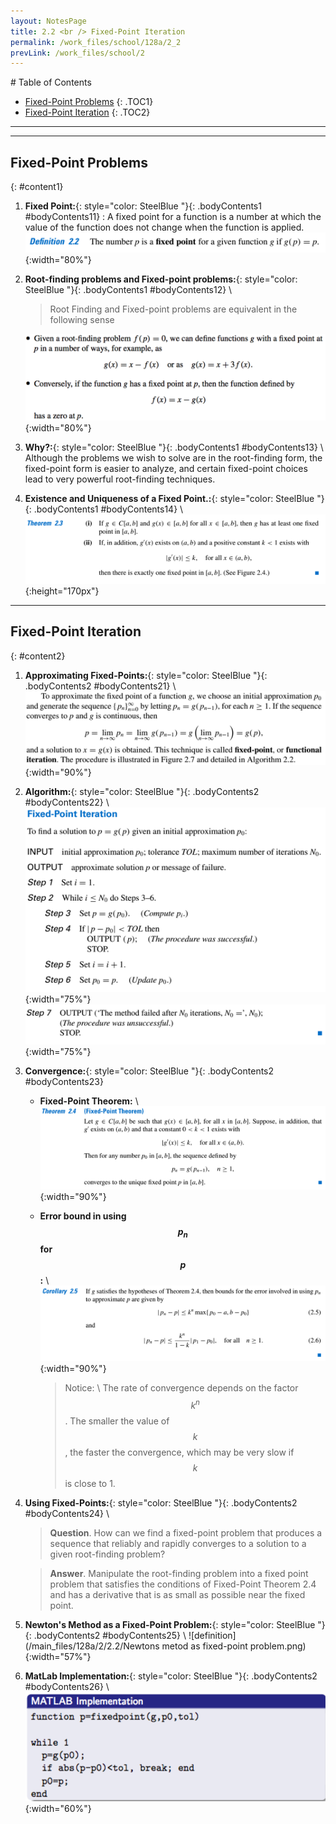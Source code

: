 ```yaml
---
layout: NotesPage
title: 2.2 <br /> Fixed-Point Iteration
permalink: /work_files/school/128a/2_2
prevLink: /work_files/school/2
---
```



<div markdown="1" class = "TOC">
# Table of Contents

  * [Fixed-Point Problems](#content1)
  {: .TOC1}
  * [Fixed-Point Iteration](#content2)
  {: .TOC2}
</div>

***
***

## Fixed-Point Problems
{: #content1}

1. **Fixed Point:**{: style="color: SteelBlue  "}{: .bodyContents1 #bodyContents11} 
:   A fixed point for a function is a number at which the value of the function does not change
    when the function is applied.
    ![definition](/main_files/128a/2/2.2/1.png){:width="80%"}

2. **Root-finding problems and Fixed-point problems:**{: style="color: SteelBlue  "}{: .bodyContents1 #bodyContents12} \\
    > Root Finding and Fixed-point problems are equivalent in the following sense 

    ![definition](/main_files/128a/2/2.2/11.png){:width="80%"}

3. **Why?:**{: style="color: SteelBlue  "}{: .bodyContents1 #bodyContents13} \\
    Although the problems we wish to solve are in the root-finding form, the fixed-point
    form is easier to analyze, and certain fixed-point choices lead to very powerful root-finding
    techniques.

4. **Existence and Uniqueness of a Fixed Point.:**{: style="color: SteelBlue  "}{: .bodyContents1 #bodyContents14} \\
    ![definition](/main_files/128a/2/2.2/4.png){:height="170px"}

***

## Fixed-Point Iteration
{: #content2}

1. **Approximating Fixed-Points:**{: style="color: SteelBlue  "}{: .bodyContents2 #bodyContents21} \\
        ![definition](/main_files/128a/2/2.2/5.png){:width="90%"}

2. **Algorithm:**{: style="color: SteelBlue  "}{: .bodyContents2 #bodyContents22} \\
        ![definition](/main_files/128a/2/2.2/6.png){:width="75%"}
        ![definition](/main_files/128a/2/2.2/7.png){:width="75%"}

3. **Convergence:**{: style="color: SteelBlue  "}{: .bodyContents2 #bodyContents23}
    * **Fixed-Point Theorem:** \\
        ![definition](/main_files/128a/2/2.2/9.png){:width="90%"}
    * **Error bound in using $$p_n$$ for $$p$$:** \\
        ![definition](/main_files/128a/2/2.2/10.png){:width="90%"}

        > Notice: \\
        > The rate of convergence depends on the factor $$k^n$$. The smaller the
        > value of $$k$$, the faster the convergence, which may be very slow if $$k$$ is close to 1.
4. **Using Fixed-Points:**{: style="color: SteelBlue  "}{: .bodyContents2 #bodyContents24} \\
    > **Question**. How can we find a fixed-point problem that produces a sequence that reliably
    > and rapidly converges to a solution to a given root-finding problem?
    
    > **Answer**. Manipulate the root-finding problem into a fixed point problem that satisfies the
    > conditions of Fixed-Point Theorem 2.4 and has a derivative that is as small as possible
    > near the fixed point.

5. **Newton's Method as a Fixed-Point Problem:**{: style="color: SteelBlue  "}{: .bodyContents2 #bodyContents25} \\
    ![definition](/main_files/128a/2/2.2/Newtons metod as fixed-point problem.png){:width="57%"}

6. **MatLab Implementation:**{: style="color: SteelBlue  "}{: .bodyContents2 #bodyContents26} \\
    ![definition](/main_files/128a/2/2.2/Matlab_Fixed_point.png){:width="60%"}